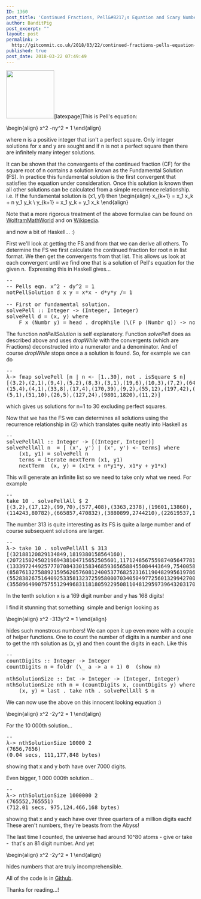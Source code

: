 ```yaml
---
ID: 1360
post_title: 'Continued Fractions, Pell&#8217;s Equation and Scary Numbers.'
author: BanditPig
post_excerpt: ""
layout: post
permalink: >
  http://gitcommit.co.uk/2018/03/22/continued-fractions-pells-equation-and-scary-numbers/
published: true
post_date: 2018-03-22 07:49:49
---
```

<img class="alignnone size-full wp-image-317" src="http://gitcommit.co.uk/wp-content/uploads/2017/03/refresh.png" alt="" width="128" height="128" />[latexpage]This is Pell's equation:

\begin{align}
x^2 -ny^2 = 1
\end{align}

where n is a positive integer that isn't a perfect square. Only integer solutions for x and y are sought and if n is not a perfect square then there are infinitely many integer solutions.

It can be shown that the convergents of the continued fraction (CF) for the square root of n contains a solution known as the Fundamental Solution (FS). In practice this fundamental solution is the first convergent that satisfies the equation under consideration. Once this solution is known then all other solutions can be calculated from a simple recurrence relationship. i.e. If the fundamental solution is (x1, y1) then
\begin{align}
x_{k+1} = x_1 x_k + n y_1 y_k \\
y_{k+1} = x_1 y_k + y_1 x_k
\end{align}

Note that a more rigorous treatment of the above formulae can be found on <a href="http://mathworld.wolfram.com/PellEquation.html">WolframMathWorld</a> and on <a href="https://en.wikipedia.org/wiki/Pell%27s_equation">Wikipedia</a>.

and now a bit of Haskell... :)

First we'll look at getting the FS and from that we can derive all others. To determine the FS we first calculate the continued fraction for root n in list format. We then get the convergents from that list. This allows us look at each convergent until we find one that is a solution of Pell's equation for the given n.  Expressing this in Haskell gives...
<pre class="lang:haskell decode:true">--
-- Pells eqn. x^2 - dy^2 = 1
notPellSolution d x y = x*x - d*y*y /= 1

-- First or fundamental solution.
solvePell :: Integer -&gt; (Integer, Integer)
solvePell d = (x, y) where
    F x (Numbr y) = head . dropWhile (\(F p (Numbr q)) -&gt; notPellSolution d p q) . convergents . cfListSqrtN $ d
</pre>
The function <em>notPellSolution</em> is self explanatory. Function <em>solvePell</em> does as described above and uses <em>dropWhile</em> with the convergents (which are Fractions) deconstructed into a numerator and a denominator. And of course <em>dropWhile</em> stops once a a solution is found. So, for example we can do
<pre class="lang:haskell decode:true ">--
λ-&gt; fmap solvePell [n | n &lt;- [1..30], not . isSquare $ n]
[(3,2),(2,1),(9,4),(5,2),(8,3),(3,1),(19,6),(10,3),(7,2),(649,180),
(15,4),(4,1),(33,8),(17,4),(170,39),(9,2),(55,12),(197,42),(24,5),
(5,1),(51,10),(26,5),(127,24),(9801,1820),(11,2)]</pre>
which gives us solutions for n=1 to 30 excluding perfect squares.

Now that we has the FS we can determines all solutions using the recurrence relationship in (2) which translates quite neatly into Haskell as
<pre class="lang:haskell decode:true ">--
solvePellAll :: Integer -&gt; [(Integer, Integer)]
solvePellAll n  = [ (x', y') | (x', y') &lt;- terms] where
    (x1, y1) = solvePell n
    terms = iterate nextTerm (x1, y1)
    nextTerm  (x, y) = (x1*x + n*y1*y, x1*y + y1*x)
</pre>
This will generate an infinite list so we need to take only what we need. For example
<pre class="lang:haskell decode:true ">--
take 10 . solvePellAll $ 2
[(3,2),(17,12),(99,70),(577,408),(3363,2378),(19601,13860),
(114243,80782),(665857,470832),(3880899,2744210),(22619537,15994428)]</pre>
The number 313 is quite interesting as its FS is quite a large number and of course subsequent solutions are larger.
<pre class="lang:haskell decode:true ">--
λ-&gt; take 10 . solvePellAll $ 313
[(32188120829134849,1819380158564160),
(2072150245021969438104715652505601,117124856755987405647781716823680),
(133397244925777070843301583468593656588455084443649,7540058082713667504003446125203741470945194284480),
(8587613275889215956205760812400537768252316119048299561978672742401,485400601250164750241979240919394389707542655611270208094258863360),
(552838267516409253358132372595800070340504977256013299427006204808514294767053621249,31248266407150014445246836522457089108081590057422041460298879378912896332616180800),
(35589649907575512949683118180592295081104812959739643203170044246509454322979616378140150639712870401,2011645949628680343938876702025571608272932504171012584239961562146859543269279641586725590870535040),(2291127902983297043932882111208285958482850013112619943323215226572383368566066417365984575746425870500545879525787649,129502205784175358078366637982063851870278500370429747185264239080252656315084479877425851084711680132306965263037120),(147494203552457422250999050769724422085238852223624448240603833808548278159192331532923238687939042367781491546074138217281388206489601,8336865294841044729797193714381361311471901035649994354226618088000595780455260077164686222498140399778891910238570509336264674654720),(9495122491087019986295751886146637957090318779289098951658921191256010350856453669766954527153318400685693030891841329782217315469739613130632764622849,536696054893128952118899495968789859806502348955287780052903169842694604177160150235843605191335524123957663766039149706059957156167842033585525637440),(611260300061089765290452358797649111747868219774099693352155112284516581380271568568955436420714147732946283933596233822458874295669215785289056537857048566408688640001,34550474926840048637975152193629767460121832182655614238934875308610922091600717475113271132871577576801099662888752644282306197379612623395665866737056545304211638400)]</pre>
In the tenth solution x is a 169 digit number and y has 168 digits!

I find it stunning that something  simple and benign looking as

\begin{align}
x^2 -313y^2 = 1
\end{align}

hides such monstrous numbers! We can open it up even more with a couple of helper functions. One to count the number of digits in a number and one to get the nth solution as (x, y) and then count the digits in each. Like this
<pre class="lang:haskell decode:true ">--
countDigits :: Integer -&gt; Integer
countDigits n = foldr (\_ a -&gt; a + 1) 0  (show n)

nthSolutionSize :: Int -&gt; Integer -&gt; (Integer, Integer)
nthSolutionSize nth n = (countDigits x, countDigits y) where
    (x, y) = last . take nth . solvePellAll $ n</pre>
We can now use the above on this innocent looking equation :)

\begin{align}
x^2 -2y^2 = 1
\end{align}

For the 10 000th solution...
<pre class="lang:haskell decode:true">--
λ-&gt; nthSolutionSize 10000 2
(7656,7656)
(0.04 secs, 111,177,848 bytes)</pre>
showing that x and y both have over 7000 digits.

Even bigger, 1 000 000th solution...
<pre class="lang:haskell decode:true">--
λ-&gt; nthSolutionSize 1000000 2
(765552,765551)
(712.01 secs, 975,124,466,168 bytes)</pre>
showing that x and y each have over three quarters of a million digits each! These aren't numbers, they're beasts from the Abyss!

The last time I counted, the universe had around 10^80 atoms - give or take -  that's an 81 digit number. And yet

\begin{align}
x^2 -2y^2 = 1
\end{align}

hides numbers that are truly incomprehensible.

All of the code is in <a href="https://github.com/banditpig/Fractions">Github</a>.

Thanks for reading...!

&nbsp;

&nbsp;

&nbsp;